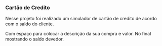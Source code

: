<h3>Cartão de Credito</h3>
<p>Nesse projeto foi realizado um simulador de cartão de credito de acordo com o saldo do cliente.</p>
<p>Com espaço para colocar a descrição da sua compra e valor. No final mostrando o saldo devedor.</p>
